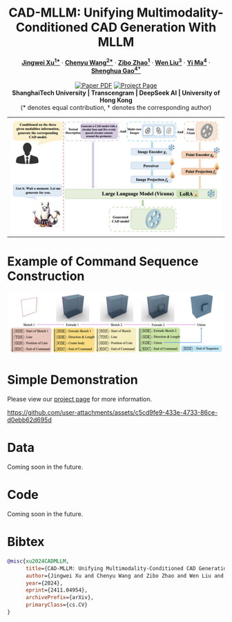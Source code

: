 <p align="center">

<h1 align="center">CAD-MLLM: Unifying Multimodality-Conditioned CAD Generation With MLLM</h1>
  <p align="center">
    <a href="https://davidxu-jj.github.io/"><strong>Jingwei Xu<sup>1*</sup></strong></a>
    ·
    <a href="https://github.com/jeremiah-wang"><strong>Chenyu Wang<sup>2*</sup></strong></a>
    ·
    <a href="https://maikouuu.github.io/"><strong>Zibo Zhao<sup>1</sup></strong></a>
    ·
    <a href="https://scholar.google.com/citations?user=A6K6bkoAAAAJ&hl=en"><strong>Wen Liu<sup>3</sup></strong></a>
    ·
    <a href="https://scholar.google.com/citations?user=XqLiBQMAAAAJ&hl=en"><strong>Yi Ma<sup>4</sup></strong></a>
    ·
    <a href="https://scholar.google.com.sg/citations?user=fe-1v0MAAAAJ&hl=en"><strong>Shenghua Gao<sup>4†</sup></strong></a>
    <br>
    <br>
    <a href="https://arxiv.org/abs/2411.04954"><img src='https://img.shields.io/badge/arXiv-CADMLLM-red' alt='Paper PDF'></a>
    <a href="https://cad-mllm.github.io/"><img src='https://img.shields.io/badge/Project_Page-CADMLLM-green' alt='Project Page'></a>
    <br>
    <b>ShanghaiTech University | Transcengram | DeepSeek AI | University of Hong Kong</b>
    <br>
    (* denotes equal contribution, † denotes the corresponding author)
    </p>

<table align="center">
    <tr>
    <td>
      <img src="assets/pipeline.png">
    </td>
    </tr>
  </table>
</p>

# Example of Command Sequence Construction

![](./assets/command_sequence.png)

# Simple Demonstration

Please view our [project page](https://cad-mllm.github.io/) for more information.

https://github.com/user-attachments/assets/c5cd9fe9-433e-4733-86ce-d0ebb62d695d

# Data
Coming soon in the future.

# Code

Coming soon in the future.

# Bibtex

```bibtex
@misc{xu2024CADMLLM,
      title={CAD-MLLM: Unifying Multimodality-Conditioned CAD Generation With MLLM}, 
      author={Jingwei Xu and Chenyu Wang and Zibo Zhao and Wen Liu and Yi Ma and Shenghua Gao},
      year={2024},
      eprint={2411.04954},
      archivePrefix={arXiv},
      primaryClass={cs.CV}
}
```
